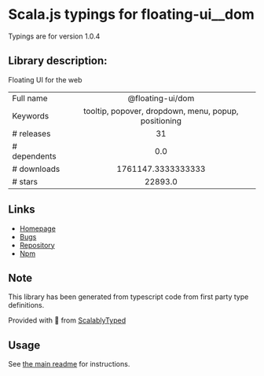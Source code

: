
# Scala.js typings for floating-ui__dom

Typings are for version 1.0.4

## Library description:
Floating UI for the web

|                    |                 |
| ------------------ | :-------------: |
| Full name          | @floating-ui/dom |
| Keywords           | tooltip, popover, dropdown, menu, popup, positioning |
| # releases         | 31 |
| # dependents       | 0.0 |
| # downloads        | 1761147.3333333333 |
| # stars            | 22893.0 |

## Links
- [Homepage](https://floating-ui.com)
- [Bugs](https://github.com/floating-ui/floating-ui)
- [Repository](https://github.com/floating-ui/floating-ui)
- [Npm](https://www.npmjs.com/package/%40floating-ui%2Fdom)
    


## Note
This library has been generated from typescript code from first party type definitions.

Provided with :purple_heart: from [ScalablyTyped](https://github.com/oyvindberg/ScalablyTyped)

## Usage
See [the main readme](../../readme.md) for instructions.


